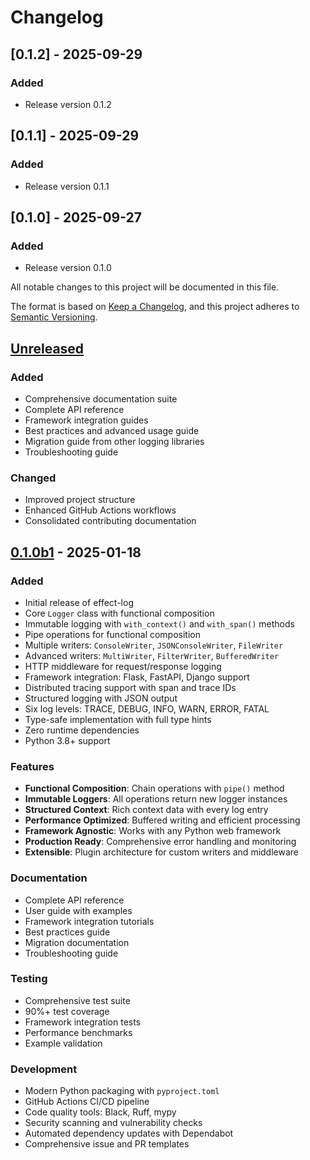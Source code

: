# Changelog
## [0.1.2] - 2025-09-29

### Added
- Release version 0.1.2

## [0.1.1] - 2025-09-29

### Added
- Release version 0.1.1

## [0.1.0] - 2025-09-27

### Added
- Release version 0.1.0


All notable changes to this project will be documented in this file.

The format is based on [Keep a Changelog](https://keepachangelog.com/en/1.0.0/),
and this project adheres to [Semantic Versioning](https://semver.org/spec/v2.0.0.html).

## [Unreleased]

### Added
- Comprehensive documentation suite
- Complete API reference
- Framework integration guides
- Best practices and advanced usage guide
- Migration guide from other logging libraries
- Troubleshooting guide

### Changed
- Improved project structure
- Enhanced GitHub Actions workflows
- Consolidated contributing documentation

## [0.1.0b1] - 2025-01-18

### Added
- Initial release of effect-log
- Core `Logger` class with functional composition
- Immutable logging with `with_context()` and `with_span()` methods
- Pipe operations for functional composition
- Multiple writers: `ConsoleWriter`, `JSONConsoleWriter`, `FileWriter`
- Advanced writers: `MultiWriter`, `FilterWriter`, `BufferedWriter`
- HTTP middleware for request/response logging
- Framework integration: Flask, FastAPI, Django support
- Distributed tracing support with span and trace IDs
- Structured logging with JSON output
- Six log levels: TRACE, DEBUG, INFO, WARN, ERROR, FATAL
- Type-safe implementation with full type hints
- Zero runtime dependencies
- Python 3.8+ support

### Features
- **Functional Composition**: Chain operations with `pipe()` method
- **Immutable Loggers**: All operations return new logger instances
- **Structured Context**: Rich context data with every log entry
- **Performance Optimized**: Buffered writing and efficient processing
- **Framework Agnostic**: Works with any Python web framework
- **Production Ready**: Comprehensive error handling and monitoring
- **Extensible**: Plugin architecture for custom writers and middleware

### Documentation
- Complete API reference
- User guide with examples
- Framework integration tutorials
- Best practices guide
- Migration documentation
- Troubleshooting guide

### Testing
- Comprehensive test suite
- 90%+ test coverage
- Framework integration tests
- Performance benchmarks
- Example validation

### Development
- Modern Python packaging with `pyproject.toml`
- GitHub Actions CI/CD pipeline
- Code quality tools: Black, Ruff, mypy
- Security scanning and vulnerability checks
- Automated dependency updates with Dependabot
- Comprehensive issue and PR templates

[Unreleased]: https://github.com/effect-py/log/compare/v0.1.0b1...HEAD
[0.1.0b1]: https://github.com/effect-py/log/releases/tag/v0.1.0b1